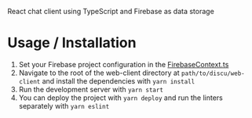 React chat client using TypeScript and Firebase as data storage

# Usage / Installation

1. Set your Firebase project configuration in the [FirebaseContext.ts](https://github.com/vatolvan/discu/blob/master/web-client/src/containers/contexts/FirebaseContext.ts#L8)
2. Navigate to the root of the web-client directory at ```path/to/discu/web-client``` and install the dependencies with `yarn install`
3. Run the development server with `yarn start`
3. You can deploy the project with `yarn deploy` and run the linters separately with `yarn eslint`